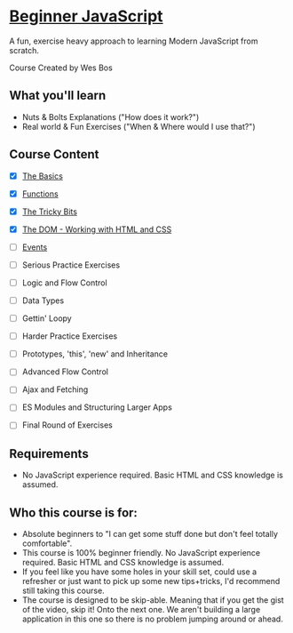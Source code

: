# [Beginner JavaScript](https://beginnerjavascript.com/)

A fun, exercise heavy approach to learning Modern JavaScript from scratch.

Course Created by Wes Bos


## What you'll learn

- Nuts & Bolts Explanations ("How does it work?")
- Real world & Fun Exercises ("When & Where would I use that?")


## Course Content

- [x] [The Basics](./01-the-basics)
- [x] [Functions](./02-functions)
- [x] [The Tricky Bits](./03-the-tricky-bit)
- [x] [The DOM - Working with HTML and CSS](./04-the-dom)
- [ ] [Events](./05-events)
- [ ] Serious Practice Exercises
- [ ] Logic and Flow Control
- [ ] Data Types
- [ ] Gettin' Loopy
- [ ] Harder Practice Exercises
- [ ] Prototypes, 'this', 'new' and Inheritance
- [ ] Advanced Flow Control
- [ ] Ajax and Fetching
- [ ] ES Modules and Structuring Larger Apps
- [ ] Final Round of Exercises


## Requirements

- No JavaScript experience required. Basic HTML and CSS knowledge is assumed.


## Who this course is for:

- Absolute beginners to "I can get some stuff done but don't feel totally comfortable".
- This course is 100% beginner friendly. No JavaScript experience required. Basic HTML and CSS knowledge is assumed.
- If you feel like you have some holes in your skill set, could use a refresher or just want to pick up some new tips+tricks, I'd recommend still taking this course.
- The course is designed to be skip-able. Meaning that if you get the gist of the video, skip it! Onto the next one. We aren't building a large application in this one so there is no problem jumping around or ahead.
